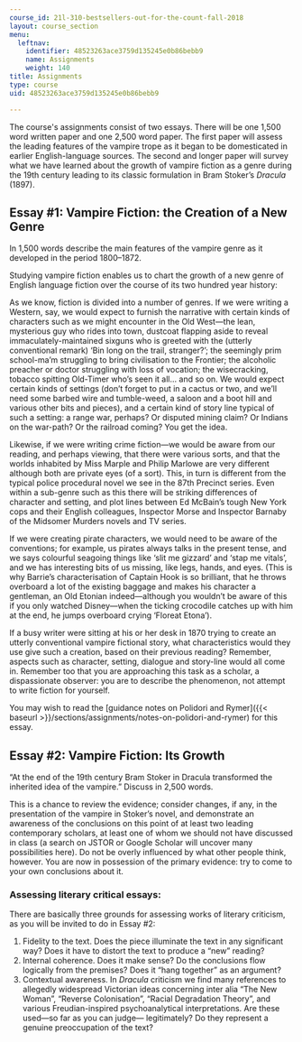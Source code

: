 ```yaml
---
course_id: 21l-310-bestsellers-out-for-the-count-fall-2018
layout: course_section
menu:
  leftnav:
    identifier: 48523263ace3759d135245e0b86bebb9
    name: Assignments
    weight: 140
title: Assignments
type: course
uid: 48523263ace3759d135245e0b86bebb9

---
```


The course's assignments consist of two essays. There will be one 1,500 word written paper and one 2,500 word paper. The first paper will assess the leading features of the vampire trope as it began to be domesticated in earlier English-language sources. The second and longer paper will survey what we have learned about the growth of vampire fiction as a genre during the 19th century leading to its classic formulation in Bram Stoker’s _Dracula_ (1897). 

Essay #1: Vampire Fiction: the Creation of a New Genre
------------------------------------------------------

In 1,500 words describe the main features of the vampire genre as it developed in the period 1800–1872.

Studying vampire fiction enables us to chart the growth of a new genre of English language fiction over the course of its two hundred year history:

As we know, fiction is divided into a number of genres. If we were writing a Western, say, we would expect to furnish the narrative with certain kinds of characters such as we might encounter in the Old West—the lean, mysterious guy who rides into town, dustcoat flapping aside to reveal immaculately-maintained sixguns who is greeted with the (utterly conventional remark) ‘Bin long on the trail, stranger?’; the seemingly prim school-ma’m struggling to bring civilisation to the Frontier; the alcoholic preacher or doctor struggling with loss of vocation; the wisecracking, tobacco spitting Old-Timer who’s seen it all... and so on. We would expect certain kinds of settings (don’t forget to put in a cactus or two, and we’ll need some barbed wire and tumble-weed, a saloon and a boot hill and various other bits and pieces), and a certain kind of story line typical of such a setting: a range war, perhaps? Or disputed mining claim? Or Indians on the war-path? Or the railroad coming? You get the idea.

Likewise, if we were writing crime fiction—we would be aware from our reading, and perhaps viewing, that there were various sorts, and that the worlds inhabited by Miss Marple and Philip Marlowe are very different although both are private eyes (of a sort). This, in turn is different from the typical police procedural novel we see in the 87th Precinct series. Even within a sub-genre such as this there will be striking differences of character and setting, and plot lines between Ed McBain’s tough New York cops and their English colleagues, Inspector Morse and Inspector Barnaby of the Midsomer Murders novels and TV series.

If we were creating pirate characters, we would need to be aware of the conventions; for example, us pirates always talks in the present tense, and we says colourful seagoing things like ‘slit me gizzard’ and ‘stap me vitals’, and we has interesting bits of us missing, like legs, hands, and eyes. (This is why Barrie’s characterisation of Captain Hook is so brilliant, that he throws overboard a lot of the existing baggage and makes his character a gentleman, an Old Etonian indeed—although you wouldn’t be aware of this if you only watched Disney—when the ticking crocodile catches up with him at the end, he jumps overboard crying ‘Floreat Etona’).

If a busy writer were sitting at his or her desk in 1870 trying to create an utterly conventional vampire fictional story, what characteristics would they use give such a creation, based on their previous reading? Remember, aspects such as character, setting, dialogue and story-line would all come in. Remember too that you are approaching this task as a scholar, a dispassionate observer: you are to describe the phenomenon, not attempt to write fiction for yourself.

You may wish to read the [guidance notes on Polidori and Rymer]({{< baseurl >}}/sections/assignments/notes-on-polidori-and-rymer) for this essay.

Essay #2: Vampire Fiction: Its Growth
-------------------------------------

“At the end of the 19th century Bram Stoker in Dracula transformed the inherited idea of the vampire.” Discuss in 2,500 words.

This is a chance to review the evidence; consider changes, if any, in the presentation of the vampire in Stoker’s novel, and demonstrate an awareness of the conclusions on this point of at least two leading contemporary scholars, at least one of whom we should not have discussed in class (a search on JSTOR or Google Scholar will uncover many possibilities here). Do not be overly influenced by what other people think, however. You are now in possession of the primary evidence: try to come to your own conclusions about it.

### Assessing literary critical essays:

There are basically three grounds for assessing works of literary criticism, as you will be invited to do in Essay #2:

1.  Fidelity to the text. Does the piece illuminate the text in any significant way? Does it have to distort the text to produce a “new” reading?
2.  Internal coherence. Does it make sense? Do the conclusions flow logically from the premises? Does it “hang together” as an argument?
3.  Contextual awareness. In _Dracula_ criticism we find many references to allegedly widespread Victorian ideas concerning inter alia “The New Woman”, “Reverse Colonisation”, “Racial Degradation Theory”, and various Freudian-inspired psychoanalytical interpretations. Are these used—so far as you can judge— legitimately? Do they represent a genuine preoccupation of the text?